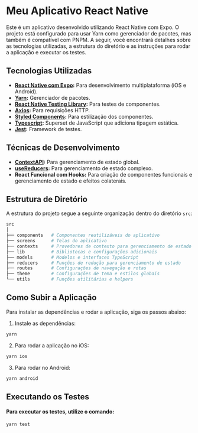 # Meu Aplicativo React Native

Este é um aplicativo desenvolvido utilizando React Native com Expo. O projeto está configurado para usar Yarn como gerenciador de pacotes, mas também é compatível com PNPM. A seguir, você encontrará detalhes sobre as tecnologias utilizadas, a estrutura do diretório e as instruções para rodar a aplicação e executar os testes.

## Tecnologias Utilizadas

- **[React Native com Expo](https://www.npmjs.com/package/expo):** Para desenvolvimento multiplataforma (iOS e Android).
- **[Yarn](https://yarnpkg.com/):** Gerenciador de pacotes.
- **[React Native Testing Library](https://www.npmjs.com/package/@testing-library/react-native):** Para testes de componentes.
- **[Axios](https://www.npmjs.com/package/axios):** Para requisições HTTP.
- **[Styled Components](https://www.npmjs.com/package/styled-components):** Para estilização dos componentes.
- **[Typescript](https://www.npmjs.com/package/typescript):** Superset de JavaScript que adiciona tipagem estática.
- **[Jest](https://www.npmjs.com/package/jest):** Framework de testes.

## Técnicas de Desenvolvimento

- **[ContextAPI](https://reactjs.org/docs/context.html):** Para gerenciamento de estado global.
- **[useReducers](https://reactjs.org/docs/hooks-reference.html#usereducer):** Para gerenciamento de estado complexo.
- **React Funcional com Hooks:** Para criação de componentes funcionais e gerenciamento de estado e efeitos colaterais.

## Estrutura de Diretório

A estrutura do projeto segue a seguinte organização dentro do diretório `src`:

```perl
src
│
├── components   # Componentes reutilizáveis do aplicativo
├── screens      # Telas do aplicativo
├── contexts     # Provedores de contexto para gerenciamento de estado global
├── lib          # Bibliotecas e configurações adicionais
├── models       # Modelos e interfaces TypeScript
├── reducers     # Funções de redução para gerenciamento de estado
├── routes       # Configurações de navegação e rotas
├── theme        # Configurações de tema e estilos globais
└── utils        # Funções utilitárias e helpers
```

## Como Subir a Aplicação

Para instalar as dependências e rodar a aplicação, siga os passos abaixo:

1. Instale as dependências:

```bash
yarn
```

2. Para rodar a aplicação no iOS:

```bash
yarn ios
```

3. Para rodar no Android:

```bash
yarn android
```

## Executando os Testes

#### Para executar os testes, utilize o comando:

```bash
yarn test
```
